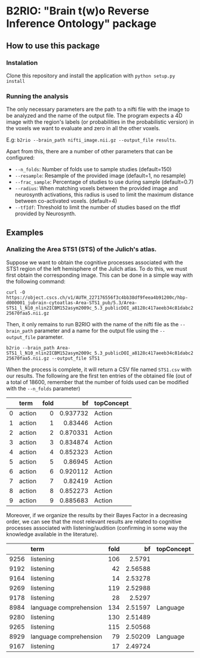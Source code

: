 # B2RIO: "Brain t(w)o Reverse Inference Ontology" package

## How to use this package

### Instalation
Clone this repository and install the application with `python setup.py install`


### Running the analysis
The only necessary parameters are the path to a nifti file with the image to be analyzed and the name of the output file. The program expects a 4D image with the region's labels (or probabilities in the probabilistic version) in the voxels we want to evaluate and zero in all the other voxels.

E.g: `b2rio --brain_path nifti_image.nii.gz --output_file results`.

Apart from this, there are a number of other parameters that can be configured:

- `--n_folds`: Number of folds use to sample studies (default=150)
- `--resample`: Resample of the provided image (default=1, no resample)
- `--frac_sample`: Percentage of studies to use during sample (default=0.7)
- `--radius`: When matching voxels between the provided image and neurosynth activations, this radius is used to limit the maximum distance between co-activated voxels. (default=4)
- `--tfIdf`: Threshold to limit the number of studies based on the tfIdf provided by Neurosynth.


## Examples

### Analizing the Area STS1 (STS) of the Julich's atlas.

Suppose we want to obtain the cognitive processes associated with the STS1 region of the left hemisphere of the Julich atlas.
To do this, we must first obtain the corresponding image. This can be done in a simple way with the following command:

`curl -O https://object.cscs.ch/v1/AUTH_227176556f3c4bb38df9feea4b91200c/hbp-d000001_jubrain-cytoatlas-Area-STS1_pub/5.3/Area-STS1_l_N10_nlin2ICBM152asym2009c_5.3_publicDOI_a8128c417aeeb34c81dabc225670faa5.nii.gz`

Then, it only remains to run B2RIO with the name of the nifti file as the `--brain_path` parameter and a name for the output file using the `--output_file` parameter.

`b2rio --brain_path Area-STS1_l_N10_nlin2ICBM152asym2009c_5.3_publicDOI_a8128c417aeeb34c81dabc225670faa5.nii.gz --output_file STS1`

When the process is complete, it will return a CSV file named `STS1.csv` with our results. The following are the first ten entries of the obtained file (out of a total of 18600, remember that the number of folds used can be modified with the `--n_folds` parameter)

|    | term   |   fold |       bf | topConcept   |
|---:|:-------|-------:|---------:|:-------------|
|  0 | action |      0 | 0.937732 | Action       |
|  1 | action |      1 | 0.83446  | Action       |
|  2 | action |      2 | 0.870331 | Action       |
|  3 | action |      3 | 0.834874 | Action       |
|  4 | action |      4 | 0.852323 | Action       |
|  5 | action |      5 | 0.86945  | Action       |
|  6 | action |      6 | 0.920112 | Action       |
|  7 | action |      7 | 0.82419  | Action       |
|  8 | action |      8 | 0.852273 | Action       |
|  9 | action |      9 | 0.885683 | Action       |

Moreover, if we organize the results by their Bayes Factor in a decreasing order, we can see that the most relevant results are related to cognitive processes associated with listening/audition (confirming in some way the knowledge available in the literature).

|      | term                   |   fold |      bf | topConcept   |
|-----:|:-----------------------|-------:|--------:|:-------------|
| 9256 | listening              |    106 | 2.5791  |              |
| 9192 | listening              |     42 | 2.56588 |              |
| 9164 | listening              |     14 | 2.53278 |              |
| 9269 | listening              |    119 | 2.52988 |              |
| 9178 | listening              |     28 | 2.5297  |              |
| 8984 | language comprehension |    134 | 2.51597 | Language     |
| 9280 | listening              |    130 | 2.51489 |              |
| 9265 | listening              |    115 | 2.50568 |              |
| 8929 | language comprehension |     79 | 2.50209 | Language     |
| 9167 | listening              |     17 | 2.49724 |              |
